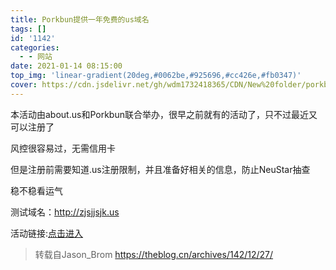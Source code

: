 ```yaml
---
title: Porkbun提供一年免费的us域名
tags: []
id: '1142'
categories:
  - - 网站
date: 2021-01-14 08:15:00
top_img: 'linear-gradient(20deg,#0062be,#925696,#cc426e,#fb0347)'
cover: https://cdn.jsdelivr.net/gh/wdm1732418365/CDN/New%20folder/porkbun.png
---
```


本活动由about.us和Porkbun联合举办，很早之前就有的活动了，只不过最近又可以注册了

风控很容易过，无需信用卡

但是注册前需要知道.us注册限制，并且准备好相关的信息，防止NeuStar抽查

稳不稳看运气

测试域名：http://zjsjjsjk.us

活动链接:[点击进入](https://www.about.us/startup/?utm_source=established&utm_medium=email&utm_campaign=soty&utm_campaign=coschedule&utm_source=twitter&utm_medium=StartupofYear)

>转载自Jason_Brom https://theblog.cn/archives/142/12/27/
